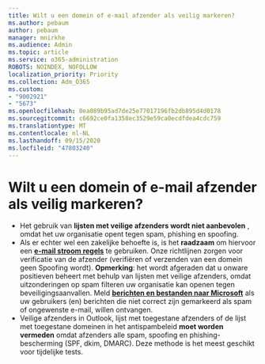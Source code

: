 ```yaml
---
title: Wilt u een domein of e-mail afzender als veilig markeren?
ms.author: pebaum
author: pebaum
manager: mnirkhe
ms.audience: Admin
ms.topic: article
ms.service: o365-administration
ROBOTS: NOINDEX, NOFOLLOW
localization_priority: Priority
ms.collection: Adm_O365
ms.custom:
- "9002921"
- "5673"
ms.openlocfilehash: 0ea089b95ad7de25e77017196fb2db895d4d0178
ms.sourcegitcommit: c6692ce0fa1358ec3529e59ca0ecdfdea4cdc759
ms.translationtype: MT
ms.contentlocale: nl-NL
ms.lasthandoff: 09/15/2020
ms.locfileid: "47803240"
---
```

# <a name="need-to-mark-a-domain-or-email-sender-safe"></a>Wilt u een domein of e-mail afzender als veilig markeren?

- Het gebruik van **lijsten met veilige afzenders wordt niet aanbevolen** , omdat het uw organisatie opent tegen spam, phishing en spoofing.
- Als er echter wel een zakelijke behoefte is, is het **raadzaam** om hiervoor een **[e-mail stroom regels](https://docs.microsoft.com/microsoft-365/security/office-365-security/create-safe-sender-lists-in-office-365?view=o365-worldwide#recommended-use-mail-flow-rules)** te gebruiken. Onze richtlijnen zorgen voor verificatie van de afzender (verifiëren of verzenden van een domein geen Spoofing wordt). **Opmerking**: het wordt afgeraden dat u onware positieven beheert met behulp van lijsten met veilige afzenders, omdat uitzonderingen op spam filteren uw organisatie kan openen tegen beveiligingsaanvallen. Meld **[berichten en bestanden naar Microsoft](https://protection.office.com/reportsubmission)** als uw gebruikers (en) berichten die niet correct zijn gemarkeerd als spam of ongewenste e-mail, willen ontvangen.
- Veilige afzenders in Outlook, lijst met toegestane afzenders of de lijst met toegestane domeinen in het antispambeleid **moet worden vermeden** omdat afzenders alle spam, spoofing en phishing-bescherming (SPF, dkim, DMARC). Deze methode is het meest geschikt voor tijdelijke tests.
